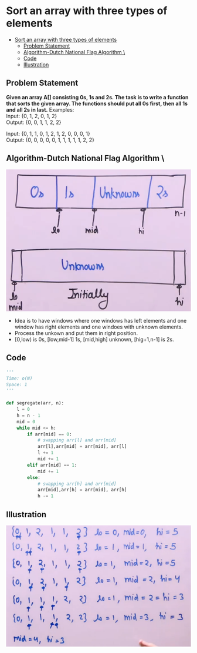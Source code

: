 # Sort an array with three types of elements
- [Sort an array with three types of elements](#sort-an-array-with-three-types-of-elements)
  - [Problem Statement](#problem-statement)
  - [Algorithm-Dutch National Flag Algorithm \\](#algorithm-dutch-national-flag-algorithm-)
  - [Code](#code)
  - [Illustration](#illustration)

## Problem Statement 
**Given an array A[] consisting 0s, 1s and 2s. The task is to write a function that sorts the given array. The functions should put all 0s first, then all 1s and all 2s in last.**
Examples:   
Input: {0, 1, 2, 0, 1, 2}  
Output: {0, 0, 1, 1, 2, 2}  

Input: {0, 1, 1, 0, 1, 2, 1, 2, 0, 0, 0, 1}  
Output: {0, 0, 0, 0, 0, 1, 1, 1, 1, 1, 2, 2}  

## Algorithm-Dutch National Flag Algorithm \
![](Assets/2023-03-06-13-12-57.png)
- Idea is to have windows where one windows has left elements and one window has right elements and one windoes with unknown elements.
- Process the unkown and put them in right position.
- [0,low) is 0s, [low,mid-1] 1s, [mid,high] unknown, [hig+1,n-1] is 2s.

## Code 
```python
'''
Time: o(N)
Space: 1
'''

def segregate(arr, n):
    l = 0
    h = n - 1
    mid = 0
    while mid <= h:
        if arr[mid] == 0:
            # swapping arr[l] and arr[mid]
            arr[l],arr[mid] = arr[mid], arr[l]
            l += 1
            mid += 1
        elif arr[mid] == 1:
            mid += 1
        else:
            # swapping arr[h] and arr[mid]
            arr[mid],arr[h] = arr[mid], arr[h]
            h -= 1

```

## Illustration 
![](Assets/2023-03-06-13-17-10.png)





